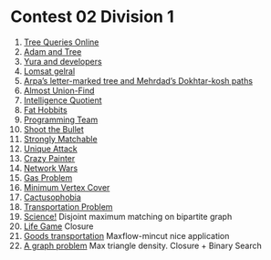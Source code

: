 # Contest 02 Division 1

1. [Tree Queries Online](http://codeforces.com/gym/100109/problem/K)
1. [Adam and Tree](http://codeforces.com/contest/442/problem/D)
1. [Yura and developers](http://codeforces.com/problemset/problem/549/F)
1. [Lomsat gelral](http://codeforces.com/contest/600/problem/E)
1. [Arpa’s letter-marked tree and Mehrdad’s Dokhtar-kosh paths](http://codeforces.com/gym/101189/problem/D)
1. [Almost Union-Find](https://open.kattis.com/problems/almostunionfind)
1. [Intelligence Quotient](http://codeforces.com/gym/100523/problem/I)
1. [Fat Hobbits](http://acm.timus.ru/problem.aspx?space=1&num=1533)
1. [Programming Team](https://open.kattis.com/problems/programmingteam)
1. [Shoot the Bullet](http://acm.zju.edu.cn/onlinejudge/showProblem.do?problemCode=3229)
1. [Strongly Matchable](http://codeforces.com/gym/101667/problem/J)
1. [Unique Attack](http://codeforces.com/gym/100200/problem/A)
1. [Crazy Painter](http://codeforces.com/gym/100202/problem/F)
1. [Network Wars](http://codeforces.com/gym/100204/problem/G)
1. [Gas Problem](http://codeforces.com/gym/100222/problem/D)
1. [Minimum Vertex Cover](http://acm.timus.ru/problem.aspx?space=1&num=2038)
1. [Cactusophobia](http://codeforces.com/gym/101675/problem/B)
1. [Transportation Problem](http://codeforces.com/gym/100343/problem/G)
1. [Science!](https://open.kattis.com/problems/science) Disjoint maximum matching on bipartite graph
1. [Life Game](http://acm.hdu.edu.cn/showproblem.php?pid=4621) Closure
1. [Goods transportation](http://codeforces.com/contest/724/problem/E) Maxflow-mincut nice application
1. [A graph problem](https://www.hackerrank.com/contests/w30/challenges/a-graph-problem) Max triangle density. Closure + Binary Search


